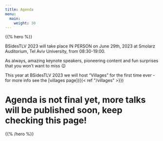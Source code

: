 ```yaml
---
title: Agenda
menu:
  main:
    weight: 30
---
```


{{% hero %}}

BSidesTLV 2023 will take place IN PERSON on June 29th, 2023 at Smolarz Auditorium,
Tel Aviv University, from 08:30-19:00.

As always, amazing keynote speakers, pioneering content and fun surprises that you won’t want to miss 😉

This year at BSidesTLV 2023 we will host “Villages” for the first time ever - for more info see the [villages page]({{< ref "/villages" >}})

# Agenda is not final yet, more talks will be published soon, keep checking this page!

{{% /hero %}}
